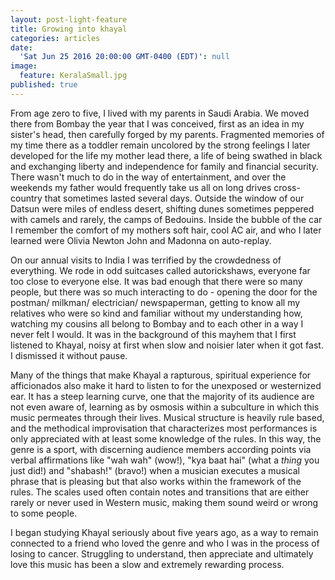 ```yaml
---
layout: post-light-feature
title: Growing into khayal
categories: articles
date:
  'Sat Jun 25 2016 20:00:00 GMT-0400 (EDT)': null
image:
  feature: KeralaSmall.jpg
published: true
---
```

From age zero to five, I lived with my parents in Saudi Arabia. We moved there from Bombay the year that I was conceived, first as an idea in my sister's head, then carefully forged by my parents. Fragmented memories of my time there as a toddler remain uncolored by the strong feelings I later developed for the life my mother lead there, a life of being swathed in black and exchanging liberty and independence for family and financial security. There wasn't much to do in the way of entertainment, and over the weekends my father would frequently take us all on long drives cross-country that sometimes lasted several days. Outside the window of our Datsun were miles of endless desert, shifting dunes sometimes peppered with camels and rarely, the camps of Bedouins. Inside the bubble of the car I remember the comfort of my mothers soft hair, cool AC air, and who I later learned were Olivia Newton John and Madonna on auto-replay. 

On our annual visits to India I was terrified by the crowdedness of everything. We rode in odd suitcases called autorickshaws, everyone far too close to everyone else. It was bad enough that there were so many people, but there was so much interacting to do - opening the door for the postman/ milkman/ electrician/ newspaperman, getting to know all my relatives who were so kind and familiar without my understanding how, watching my cousins all belong to Bombay and to each other in a way I never felt I would. It was in the background of this mayhem that I first listened to Khayal, noisy at first when slow and noisier later when it got fast. I dismissed it without pause.

Many of the things that make Khayal a rapturous, spiritual experience for afficionados also make it hard to listen to for the unexposed or westernized ear. It has a steep learning curve, one that the majority of its audience are not even aware of, learning as by osmosis within a subculture in which this music permeates through their lives. Musical structure is heavily rule based, and the methodical improvisation that characterizes most performances is only appreciated with at least some knowledge of the rules. In this way, the genre is a sport, with discerning audience members according points via verbal affirmations like "wah wah" (wow!), "kya baat hai" (what a *thing* you just did!) and "shabash!" (bravo!) when a musician executes a musical phrase that is pleasing but that also works within the framework of the rules. The scales used often contain notes and transitions that are either rarely or never used in Western music, making them sound weird or wrong to some people. 

I began studying Khayal seriously about five years ago, as a way to remain connected to a friend who loved the genre and who I was in the process of losing to cancer. Struggling to understand, then appreciate and ultimately love this music has been a slow and extremely rewarding process.

